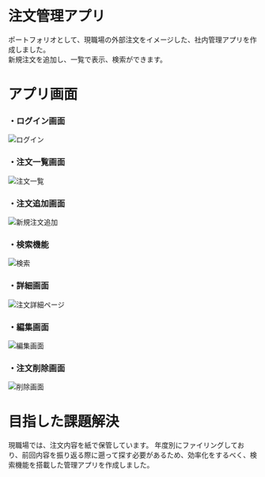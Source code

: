 # 注文管理アプリ

ポートフォリオとして、現職場の外部注文をイメージした、社内管理アプリを作成しました。  
新規注文を追加し、一覧で表示、検索ができます。

# アプリ画面

### ・ログイン画面

![ログイン](https://user-images.githubusercontent.com/98248779/152679792-e32b42b5-ec95-48ff-9e0f-2f662642fa23.png)


### ・注文一覧画面

![注文一覧](https://user-images.githubusercontent.com/98248779/152679865-268250e3-2302-46fc-9341-bee04390ffc1.png)


### ・注文追加画面

![新規注文追加](https://user-images.githubusercontent.com/98248779/152679896-8ef1a917-67b6-4c9f-9264-8a0a7fb9c70b.png)


### ・検索機能

![検索](https://user-images.githubusercontent.com/98248779/152679901-7f473de6-e2af-443d-ad97-b12bb5685b84.png)

### ・詳細画面

![注文詳細ページ](https://user-images.githubusercontent.com/98248779/152679923-123e36f0-198c-477f-864f-8c5765e79ec6.png)

### ・編集画面
![編集画面](https://user-images.githubusercontent.com/98248779/152679924-0ae7e753-c592-43a7-870d-d2d7775b804a.png)

### ・注文削除画面
![削除画面](https://user-images.githubusercontent.com/98248779/152679927-ae5892ae-05b3-4290-9024-0a5c02707cc0.png)

# 目指した課題解決

現職場では、注文内容を紙で保管しています。
年度別にファイリングしており、前回内容を振り返る際に遡って探す必要があるため、効率化をするべく、検索機能を搭載した管理アプリを作成しました。
